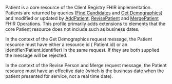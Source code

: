 
Patient is a core resource of the Client Registry FHIR implementation.  Patients are returned by queries ([Find Candidates](OperationDefinition-bc-patient-find-candidates.html) and [Get Demographics](OperationDefinition-bc-patient-get-demographics.html)) and modified or updated by [AddPatient](OperationDefinition-bc-patient-add.html), [RevisePatient](OperationDefinition-bc-patient-revise.html) and [MergePatient](OperationDefinition-bc-patient-merge.html) FHIR Operations. This profile primarily adds extensions to elements that the core Patient resource does not include such as business dates.

In the context of the Get Demographics request message, the Patient resource must have either a resource id ( Patient.id) or an identifier(Patient.identifier) in the same request. If they are both supplied the message will be rejected.

In the context of the Revise Person and Merge request message, the Patient resource must have an effective date (which is the business date when the patient presented for service, not a real time date).

